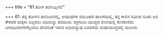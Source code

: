 +++
title = "61 ತೋಳ ತಲೆಗಿಮ್ಬಿನಲಿ"

+++
61. ತನ್ನ ತೋಳಿನ ತಲೆದಿಂಬಿನಲ್ಲಿ, ಆಯುಧಗಳ ಸಮೂಹದ ಹಾಸಿಗೆಯಲ್ಲಿ, ತನ್ನ ಕಾಲಿನ ಸಮೀಪ ನೂರು ಜನ ಕೌರವರ ಮಕ್ಕಳು ಬಿದ್ದಿರಲು ಅಭಿಮನ್ಯು ಪವಡಿಸಿದ. ಶಕ್ತಿಗುಂದಿ ಯುದ್ಧದ ಲೀಲೆಯಲ್ಲಿ ಕುಣಿಕುಣಿದು ವೀರಭಟರುಗಳಿಗೆಲ್ಲರಿಗೂ ದೇವನಂತೆ ಇರುವ ಅಭಿಮನ್ಯುವು ಬಸವಳಿದು ಮಹಾಯುದ್ಧದಲ್ಲಿ ಮಲಗಿದ.